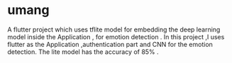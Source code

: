 # umang

A flutter project which uses tflite model for  embedding the deep learning model inside the Application , for emotion detection . In this project ,I uses flutter as the Application ,authentication part and CNN for the emotion detection. The lite model has the accuracy of 85% .


